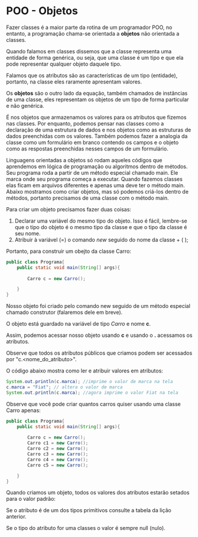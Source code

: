 # POO - Objetos

Fazer classes é a maior parte da rotina de um programador POO, no entanto, a programação chama-se orientada a **objetos** não orientada a classes.

Quando falamos em classes dissemos que a classe representa uma entidade de forma genérica, ou seja, que uma classe é um tipo e que ela pode representar qualquer objeto daquele tipo.

Falamos que os atributos são as características de um tipo (entidade), portanto, na classe eles raramente apresentam valores.

Os **objetos** são o outro lado da equação, também chamados de instâncias de uma classe, eles representam os objetos de um tipo de forma particular e não genérica.

É nos objetos que armazenamos os valores para os atributos que fizemos nas classes. Por enquanto, podemos pensar nas classes como a declaração de uma estrutura de dados e nos objetos como as estruturas de dados preenchidas com os valores. Também podemos fazer a analogia da classe como um formulário em branco contendo os campos e o objeto como as respostas preenchidas nesses campos de um formulário.

Linguagens orientadas a objetos só rodam aqueles códigos que aprendemos em lógica de programação ou algoritmos dentro de métodos. Seu programa roda a partir de um método especial chamado main. Ele marca onde seu programa começa a executar. Quando fazemos classes elas ficam em arquivos diferentes e apenas uma deve ter o método main. Abaixo mostramos como criar objetos, mas só podemos criá-los dentro de métodos, portanto precisamos de uma classe com o método main.

Para criar um objeto precisamos fazer duas coisas:

1. Declarar uma variável do mesmo tipo do objeto. Isso é fácil, lembre-se que o tipo do objeto é o mesmo tipo da classe e que o tipo da classe é seu nome.
2. Atribuir à variável (=) o comando *new* seguido do nome da classe + ( );

Portanto, para construir um obejto da classe Carro:

```java
public class Programa{
    public static void main(String[] args){
        
        Carro c = new Carro();

    }
}
```
Nosso objeto foi criado pelo comando new seguido de um método especial chamado construtor (falaremos dele em breve).

O objeto está guardado na variável de tipo *Carro* e nome **c**.

Assim, podemos acessar nosso objeto usando **c** e usando o **.** acessamos os atributos. 

Observe que todos os atributos públicos que criamos podem ser acessados por "c.<nome_do_atributo>".

O código abaixo mostra como ler e atribuir valores em atributos: 

```java
System.out.println(c.marca); //imprime o valor de marca na tela
c.marca = "Fiat"; // altera o valor de marca 
System.out.println(c.marca); //agora imprime o valor Fiat na tela
```

Observe que você pode criar quantos carros quiser usando uma classe Carro apenas:

```java
public class Programa{
    public static void main(String[] args){
        
        Carro c = new Carro();
        Carro c1 = new Carro();
        Carro c2 = new Carro();
        Carro c3 = new Carro();
        Carro c4 = new Carro();
        Carro c5 = new Carro();

    }
}
```

Quando criamos um objeto, todos os valores dos atributos estarão setados para o valor padrão:

Se o atributo é de um dos tipos primitivos consulte a tabela da lição anterior.

Se o tipo do atributo for uma classes o valor é sempre null (nulo).

